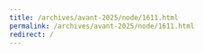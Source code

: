 ```yaml
---
title: /archives/avant-2025/node/1611.html
permalink: /archives/avant-2025/node/1611.html
redirect: /
---
```


